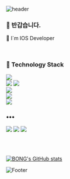 ![header](https://capsule-render.vercel.app/api?type=waving&color=0:EEFF00,100:a82da8&height=200&section=header&text=Hello()&fontSize=80)


<h3> 👋 반갑습니다. </h3>
<p>
🌱 I`m IOS Developer<br>
</p>

<br>

<div>
<h3> 🧷 Technology Stack </h3>
<img src="https://img.shields.io/badge/Swift-3776ab?style=flat-plastic&logo=swift&logoColor=white"/>
<br>
<img src="https://img.shields.io/badge/Python-3776ab?style=flat-plastic&logo=python&logoColor=white"/>
<img src="https://img.shields.io/badge/Django-0C4B33?style=flat-plastic&logo=Django&logoColor=white"/>
<br>
<img src="https://img.shields.io/badge/MySQL-3E6E93?style=flat-plastic&logo=MySQL&logoColor=white"/>
<br>
<img src="https://img.shields.io/badge/Github-191a19?style=flat-plastic&logo=github&logoColor=white"/>
<br>
<img src="https://img.shields.io/badge/AWS-EC7211?style=flat-plastic&logo=AWS&logoColor=white"/>

</div>

<h3>•••</h3>

<p>

  <a href="https://ssabooda.tistory.com"><img src="https://img.shields.io/badge/Tech%20Blog-262626?style=flat-square&logo=D-Wave Systems&logoColor=white&link=https://newwisdom.tistory.com"/></a>
  <a href="https://velog.io/@ssaboo"><img src="https://img.shields.io/badge/Tech%20Blog-11B48A?style=flat-square&logo=Vimeo&logoColor=white&link=https://velog.io/@new_wisdom"/></a>
  <a href="mailto:ssaboo92@gmail.com"><img src="https://img.shields.io/badge/Gmail-d14836?style=flat-square&logo=Gmail&logoColor=white&link=mailto:ssaboo92@gmail.com"/></a>
</p>

<br>
<br>

[![BONG's GitHub stats](https://github-readme-stats.vercel.app/api?username=SSABOODA&show_icons=true&theme=dracula)](https://github.com/SSABOODA/github-readme-stats)



![Footer](https://capsule-render.vercel.app/api?type=waving&color=0:EEFF00,100:a82da8&height=200&section=footer)

